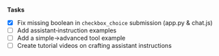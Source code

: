 **Tasks**

* [x] Fix missing boolean in `checkbox_choice` submission (app.py & chat.js)
* [ ] Add assistant‐instruction examples
* [ ] Add a simple→advanced tool example
* [ ] Create tutorial videos on crafting assistant instructions
